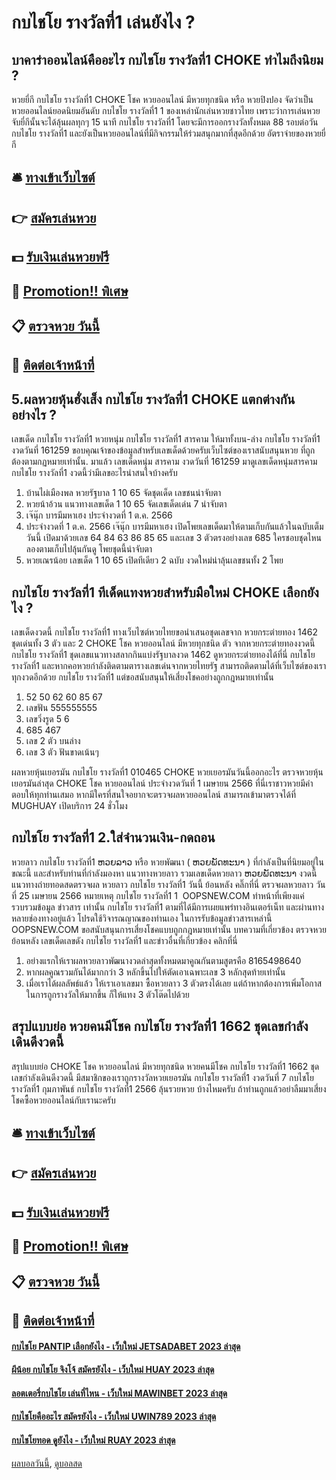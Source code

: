 # กบไชโย รางวัลที่1 เล่นยังไง ?
## บาคาร่าออนไลน์คืออะไร กบไชโย รางวัลที่1 CHOKE ทำไมถึงนิยม ?
หวยยี่กี กบไชโย รางวัลที่1 CHOKE โชค หวยออนไลน์ มีหวยทุกชนิด หรือ หวยปิงปอง จัดว่าเป็นหวยออนไลน์ยอดนิยมอันดับ กบไชโย รางวัลที่1 1 ของเหล่านักเล่นหวยชาวไทย เพราะว่าการเล่นหวยจับยี่กีนั้นจะได้ลุ้นผลทุกๆ 15 นาที กบไชโย รางวัลที่1 โดยจะมีการออกรางวัลทั้งหมด 88 รอบต่อวัน กบไชโย รางวัลที่1 และยังเป็นหวยออนไลน์ที่มีกิจกรรมให้ร่วมสนุกมากที่สุดอีกด้วย
อัตราจ่ายของหวยยี่กี

## 🛎 [ทางเข้าเว็บไซต์](https://bit.ly/3BG5bNw)
## 👉 [สมัครเล่นหวย](https://bit.ly/3BG5bNw)
## 💵 [รับเงินเล่นหวยฟรี](https://bit.ly/3C3mvgS)
## 👑 [Promotion!! พิเศษ](https://bit.ly/3C3mvgS)
## 📋 [ตรวจหวย วันนี้](https://bit.ly/3C3mvgS)
## 📱 [ติดต่อเจ้าหน้าที่](https://bit.ly/3C3mvgS)

## 5.ผลหวยหุ้นฮั่งเส็ง กบไชโย รางวัลที่1 CHOKE แตกต่างกันอย่างไร ?
เลขเด็ด กบไชโย รางวัลที่1 หวยหนุ่ม กบไชโย รางวัลที่1 สารคาม ให้มาทั้งบน-ล่าง กบไชโย รางวัลที่1 งวดวันที่ 161259
ขอบคุณเจ้าของข้อมูลสำหรับเลขเด็ดด้วยครับเว็บไซต์ของเราสนับสนุนหวย ที่ถูกต้องตามกฏหมายเท่านั้น.
มาแล้ว เลขเด็ดหนุ่ม สารคาม งวดวันที่ 161259 มาดูเลขเด็ดหนุ่มสารคาม กบไชโย รางวัลที่1 งวดนี้ว่ามีเลขอะไรน่าสนใจบ้างครับ
1. บ้านไผ่เมืองพล หวยรัฐบาล 1 10 65 จัดชุดเด็ด เลขชนน่าจับตา
2. หวยน้าอ้วน แนวทางเลขเด็ด 1 10 65 จัดเลขเด็ดเด่น 7 น่าจับตา
3. เจ๊นุ๊ก บารมีมหาเฮง ประจำงวดที่ 1 ต.ค. 2566
4. ประจำงวดที่ 1 ต.ค. 2566 เจ๊นุ๊ก บารมีมหาเฮง เปิดโพยเลขเด็ดมาให้ตามเก็บกันแล้วในฉบับเต็มวันนี้ เปิดมาด้วยเลข 64 84 63 86 85 65 และเลข 3 ตัวตรงอย่างเลข 685 ใครชอบชุดไหนลองตามเก็บไปลุ้นกันดู โพยชุดนี้น่าจับตา
5. หวยเณรน้อย เลขเด็ด 1 10 65 เปิดทีเดียว 2 ฉบับ งวดใหม่น่าลุ้นเลขชนทั้ง 2 โพย

## กบไชโย รางวัลที่1 ทีเด็ดแทงหวยสำหรับมือใหม่ CHOKE เลือกยังไง ?
เลขเด็ดงวดนี้ กบไชโย รางวัลที่1 ทางเว็บไซต์หวยไทยขอนำเสนอชุดเลขจาก หวยกระต่ายทอง 1462 ชุดเด่นทั้ง 3 ตัว และ 2 CHOKE โชค หวยออนไลน์ มีหวยทุกชนิด ตัว จากหวยกระต่ายทองงวดนี้ กบไชโย รางวัลที่1 ชุดเลขแนวทางสลากกินแบ่งรัฐบาลงวด 1462 ดูหวยกระต่ายทองได้ที่นี่ กบไชโย รางวัลที่1 และหากคอหวยกำลังติดตามตารางเลขเด่นจากหวยไทยรัฐ สามารถติดตามได้ที่เว็บไซต์ของเราทุกงวดอีกด้วย กบไชโย รางวัลที่1 แต่ขอสนับสนุนให้เสี่ยงโชคอย่างถูกกฎหมายเท่านั้น
1. 52 50 62 60 85 67
2. เลขฟัน 555555555
3. เลขวิ่งรูด 5 6
4. 685 467
5. เลข 2 ตัว บนล่าง
6. เลข 3 ตัว ฟันขาดเน้นๆ

ผลหวยหุ้นเยอรมัน กบไชโย รางวัลที่1 010465 CHOKE หวยเยอรมันวันนี้ออกอะไร ตรวจหวยหุ้นเยอรมันล่าสุด CHOKE โชค หวยออนไลน์ ประจำงวดวันที่ 1 เมษายน 2566 ที่นี่เราชาวหวยมีคำตอบให้ทุกท่านเสมอ หากมีใครที่สนใจอยากจะตรวจผลหวยออนไลน์ สามารถเข้ามาตรวจได้ที่ MUGHUAY เปิดบริการ 24 ชั่วโมง

## กบไชโย รางวัลที่1 2.ใส่จำนวนเงิน-กดถอน
หวยลาว กบไชโย รางวัลที่1 ຫວຍລາວ หรือ หวยพัฒนา ( ຫວຍພັດທະນາ ) ที่กำลังเป็นที่นิยมอยู่ในขณะนี้ และสำหรับท่านที่กำลังมองหา แนวทางหวยลาว รวมเลขเด็ดหวยลาว ຫວຍພັດທະນາ งวดนี้
 แนวทางถ่ายทอดสดตรวจผล หวยลาว กบไชโย รางวัลที่1 วันนี้ ย้อนหลัง คลิ๊กที่นี่ 
ตรวจผลหวยลาว วันที่ 25 เมษายน 2566
หมายเหตุ กบไชโย รางวัลที่1 1  OOPSNEW.COM ทำหน้าที่เพียงแค่รวบรวมข้อมูล ข่าวสาร เท่านั้น กบไชโย รางวัลที่1 ตามที่ได้มีการเผยแพร่ทางอินเตอร์เน็ท และผ่านทางหลายช่องทางอยู่แล้ว โปรดใช้วิจารณญาณของท่านเอง ในการรับข้อมูลข่าวสารเหล่านี้ OOPSNEW.COM ขอสนับสนุนการเสี่ยงโชคแบบถูกกฎหมายเท่านั้น
บทความที่เกี่ยวข้อง
ตรวจหวยย้อนหลัง เลขเด็ดเลขดัง กบไชโย รางวัลที่1 และข่าวอื่นที่เกี่ยวข้อง คลิกที่นี่
1. อย่างแรกให้เราผลหวยลาวพัฒนางวดล่าสุดทั้งหมดมาคูณกันตามสูตรคือ 8165498640
2. หากผลคูณรวมกันได้มากกว่า 3 หลักขึ้นไปให้ตัดเอาเฉพาะเลข 3 หลักสุดท้ายเท่านั้น
3. เมื่อเราได้ผลลัพธ์แล้ว ให้เราเอาเลขมา ซื้อหวยลาว 3 ตัวตรงได้เลย แต่ถ้าหากต้องการเพิ่มโอกาสในการถูกรางวัลให้มากขึ้น ก็ให้แทง 3 ตัวโต๊ดไปด้วย

## สรุปแบบย่อ หวยคนมีโชค กบไชโย รางวัลที่1 1662 ชุดเลขกำลังเดินดีงวดนี้
สรุปแบบย่อ CHOKE โชค หวยออนไลน์ มีหวยทุกชนิด หวยคนมีโชค กบไชโย รางวัลที่1 1662 ชุดเลขกำลังเดินดีงวดนี้ มีสมาชิกของเราถูกรางวัลหวยเยอรมัน กบไชโย รางวัลที่1 งวดวันที่ 7 กบไชโย รางวัลที่1 กุมภาพันธ์ กบไชโย รางวัลที่1 2566 ลุ้นรวยหวย บ้างไหมครับ ถ้าท่านถูกแล้วอย่าลืมมาเสี่ยงโชคซื้อหวยออนไลน์กับเรานะครับ

## 🛎 [ทางเข้าเว็บไซต์](https://bit.ly/3BG5bNw)
## 👉 [สมัครเล่นหวย](https://bit.ly/3BG5bNw)
## 💵 [รับเงินเล่นหวยฟรี](https://bit.ly/3C3mvgS)
## 👑 [Promotion!! พิเศษ](https://bit.ly/3C3mvgS)
## 📋 [ตรวจหวย วันนี้](https://bit.ly/3C3mvgS)
## 📱 [ติดต่อเจ้าหน้าที่](https://bit.ly/3C3mvgS)

#### [กบไชโย PANTIP เลือกยังไง - เว็บใหม่ JETSADABET 2023 ล่าสุด](https://atom.io/themes/กบไชโย%20pantip%20เลือกยังไง%20-%20เว็บใหม่%20jetsadabet%202023%20ล่าสุด)
#### [ผีน้อย กบไชโย จิงโจ้ สมัครยังไง - เว็บใหม่ HUAY 2023 ล่าสุด](https://atom.io/themes/ผีน้อย%20กบไชโย%20จิงโจ้%20สมัครยังไง%20-%20เว็บใหม่%20huay%202023%20ล่าสุด)
#### [ลอตเตอรี่กบไชโย เล่นที่ไหน - เว็บใหม่ MAWINBET 2023 ล่าสุด](https://atom.io/themes/ลอตเตอรี่กบไชโย%20เล่นที่ไหน%20-%20เว็บใหม่%20mawinbet%202023%20ล่าสุด)
#### [กบไชโยคืออะไร สมัครยังไง - เว็บใหม่ UWIN789 2023 ล่าสุด](https://atom.io/themes/กบไชโยคืออะไร%20สมัครยังไง%20-%20เว็บใหม่%20uwin789%202023%20ล่าสุด)
#### [กบไชโยทอด ดูยังไง - เว็บใหม่ RUAY 2023 ล่าสุด](https://atom.io/themes/กบไชโยทอด%20ดูยังไง%20-%20เว็บใหม่%20ruay%202023%20ล่าสุด)

[ผลบอลวันนี้](https://siamsport.tv "ผลบอลวันนี้"), [ดูบอลสด](https://siamsport.tv/ดูบอลสด "ดูบอลสด")
